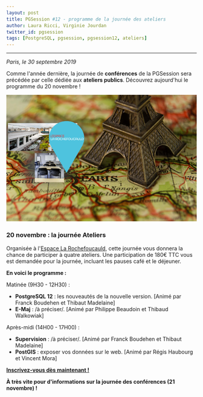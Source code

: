 ```yaml
---
layout: post
title: PGSession #12 - programme de la journée des ateliers
author: Laura Ricci, Virginie Jourdan
twitter_id: pgsession
tags: [PostgreSQL, pgsession, pgsession12, ateliers]
---
```


---
*Paris, le 30 septembre 2019*

Comme l'année dernière, la journée de **conférences** de la PGSession sera précédée par celle dédiée aux **ateliers publics**.
Découvrez aujourd'hui le programme du 20 novembre !

<!--MORE-->

![la_rochefoucauld_localisation.png](https://raw.githubusercontent.com/lauraricci/blog.dalibo.com/gh-pages/img/la_rochefoucauld_localisation.png)

### 20 novembre : la journée Ateliers

Organisée à l'[Espace La Rochefoucauld](https://formeret.fr/nos-espaces/espace-la-rochefoucauld/), cette journée vous donnera la chance de participer à quatre ateliers. 
Une participation de 180€ TTC vous est demandée pour la journée, incluant les pauses café et le déjeuner. 

**En voici le programme :**

Matinée (9H30 - 12H30) :

   * **PostgreSQL 12** : les nouveautés de la nouvelle version. [Animé par Franck Boudehen et Thibaut Madelaine]
   * **E-Maj** : /à préciser/. [Animé par Philippe Beaudoin et Thibaud Walkowiak]

Après-midi (14H00 - 17H00) :

   * **Supervision** : /à préciser/. [Animé par Franck Boudehen et Thibaut Madelaine]
   * **PostGIS** : exposer vos données sur le web. [Animé par Régis Haubourg et Vincent Mora]
   

[**Inscrivez-vous dès maintenant !**](mailto:contact@dalibo.com?subject=PGSession:%20inscription%20aux%20Ateliers)

**À très vite pour d'informations sur la journée des conférences (21 novembre) !**


 





